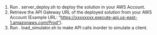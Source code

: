 1) Run . server_deploy.sh to deploy the solution in your AWS Account.
2) Retrieve the API Gateway URL of the deployed solution from your AWS Account (Example URL: “https://xxxxxxxx.execute-api.us-east-1.amazonaws.com/Prod”).
3) Run . load_simulator.sh <API GATEWAY URL> to make API calls inorder to simulate a client.